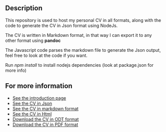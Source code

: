 ## Description

This repository is used to host my personal CV in all formats, along with the code to generate the CV in Json format using NodeJs.

The CV is written in Markdown format, in that way I can export it to any other format using __pandoc__

The Javascript code parses the markdown file to generate the Json output, feel free to look at the code if you want.

Run *npm install* to install nodejs dependencies (look at package.json for more info)

## For more information

* [See the introduction page](http://javi-cv.herokuapp.com)
* [See the CV in Json](http://javi-cv.herokuapp.com/json)
* [See the CV in markdown format](https://bitbucket.org/rephus/cv/src/5846e828eae04cbfa069e5144be55839429169d7/cv.md?at=master)
* [See the CV in Html](http://javi-cv.herokuapp.com/cv.html)
* [Download the CV in ODT format](http://javi-cv.herokuapp.com/cv.odt)
* [Download the CV in PDF format](http://javi-cv.herokuapp.com/cv.pdf)
